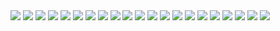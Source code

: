<img src="https://capsule-render.vercel.app/api?type=waving&color=cef5a2&height=250&section=header&text=Welcome%20to%20Yunu's%20Github&fontSize=50&fontColor=ffffff" />

<img src="https://img.shields.io/badge/react-20232a.svg?style=for-the-badge&logo=react&logoColor=61DAFB" />

<img src="https://img.shields.io/badge/Android-3DDC84?style=for-the-badge&logo=android&logoColor=white" />

<img src="https://img.shields.io/badge/Python-3776AB?style=for-the-badge&logo=python&logoColor=white" />

<img src="https://img.shields.io/badge/HTML-239120?style=for-the-badge&logo=html5&logoColor=white" />

<img src="https://img.shields.io/badge/CSS-239120?&style=for-the-badge&logo=css3&logoColor=white" />

<img src="https://img.shields.io/badge/JavaScript-F7DF1E?style=for-the-badge&logo=JavaScript&logoColor=white" />

<img src="https://img.shields.io/badge/Python-14354C?style=for-the-badge&logo=python&logoColor=white" />

<img src="https://img.shields.io/badge/Java-ED8B00?style=for-the-badge&logo=openjdk&logoColor=white" />

<img src="https://img.shields.io/badge/React-20232A?style=for-the-badge&logo=react&logoColor=61DAFB" />

<img src="https://img.shields.io/badge/Bootstrap-563D7C?style=for-the-badge&logo=bootstrap&logoColor=white" />

<img src="https://img.shields.io/badge/jQuery-0769AD?style=for-the-badge&logo=jquery&logoColor=white" />

<img src="https://img.shields.io/badge/Django-092E20?style=for-the-badge&logo=django&logoColor=white" />

<img src="https://img.shields.io/badge/Spring-6DB33F?style=for-the-badge&logo=spring&logoColor=white" />

<img src="https://img.shields.io/badge/MySQL-00000F?style=for-the-badge&logo=mysql&logoColor=white" />

<img src="https://img.shields.io/badge/SQLite-07405E?style=for-the-badge&logo=sqlite&logoColor=white" />

<img src="https://img.shields.io/badge/Oracle-F80000?style=for-the-badge&logo=oracle&logoColor=black" />

<img src="https://img.shields.io/badge/MariaDB-003545?style=for-the-badge&logo=mariadb&logoColor=white" />

<img src="https://img.shields.io/badge/Eclipse-2C2255?style=for-the-badge&logo=eclipse&logoColor=white" />

<img src="https://img.shields.io/badge/PyCharm-000000.svg?&style=for-the-badge&logo=PyCharm&logoColor=white" />

<img src="https://img.shields.io/badge/Notion-000000?style=for-the-badge&logo=notion&logoColor=white" />

<!--
**yunuyununu/yunuyununu** is a ✨ _special_ ✨ repository because its `README.md` (this file) appears on your GitHub profile.

Here are some ideas to get you started:

- 🔭 I’m currently working on ...
- 🌱 I’m currently learning ...
- 👯 I’m looking to collaborate on ...
- 🤔 I’m looking for help with ...
- 💬 Ask me about ...
- 📫 How to reach me: ...
- 😄 Pronouns: ...
- ⚡ Fun fact: ...
-->
